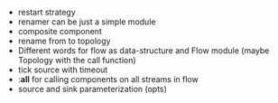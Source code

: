 - restart strategy
- renamer can be just a simple module
- composite component
- rename from to topology
- Different words for flow as data-structure and Flow module (maybe Topology with the call function)
- tick source with timeout
- :__all__ for calling components on all streams in flow
- source and sink parameterization (opts)